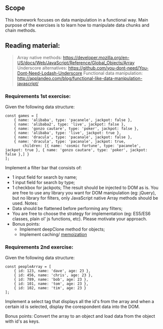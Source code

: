 ## Scope
This homework focuses on data manipulation in a functional way. Main purpose of the exercises is to learn how to manipulate data chunks and chain methods.

## Reading material:
> Array native methods: https://developer.mozilla.org/en-US/docs/Web/JavaScript/Reference/Global_Objects/Array
> Underscore alternatives: https://github.com/you-dont-need/You-Dont-Need-Lodash-Underscore
> Functional data manipulation: http://applandeo.com/blog/functional-like-data-manipulation-javascript/

### Requirements 1st exercise:
Given the following data structure:
```
const games = [
    { name: 'alibaba', type: 'pacanele', jackpot: false },
    { name: 'alibaba2', type: 'live', jackpot: false },
    { name: 'gonzo cautare', type: 'poker', jackpot: false },
    { name: 'alibaba', type: 'live', jackpot: true },
    { name: 'dracula', type: 'pacanale', jackpot: false },
    { name: 'dracula', type: 'pacanale', jackpot: true,
        children: [{ name: 'cosmic fortune', type: 'pacanele', jackpot: true }, { name: 'gonzo cautare', type: 'poker', jackpot: false },] }
];
```
Implement a filter bar that consists of:
- 1 input field for search by name;
- 1 input field for search by type;
- 1 checkbox for jackpots;
The result should be injected to DOM as is. You are free to use any library you want for DOM manipulation (eg: jQuery), but no library for filters, only JavaScript native Array methods should be used.
Notes:
- Data should be flattened before performing any filters;
- You are free to choose the strategy for implementation (eg: ES5/ES6 classes, plain ol' js functions, etc). Please motivate your approach.
- Bonus points:
    - Implement deepClone method for objects;
    - Implement caching/ [memoization](https://www.sitepoint.com/implementing-memoization-in-javascript/)

### Requirements 2nd exercise:
Given the following data structure:
```
const peopleArray = [
    { id: 123, name: 'dave', age: 23 },
    { id: 456, name: 'chris', age: 23 },
    { id: 789, name: 'bob', age: 23 },
    { id: 101, name: 'tom', age: 23 },
    { id: 102, name: 'tim', age: 23 }
];
```
Implement a select tag that displays all the id's from the array and when a certain id is selected, display the corespondent data into the DOM.

Bonus points: Convert the array to an object and load data from the object with id's as keys.
